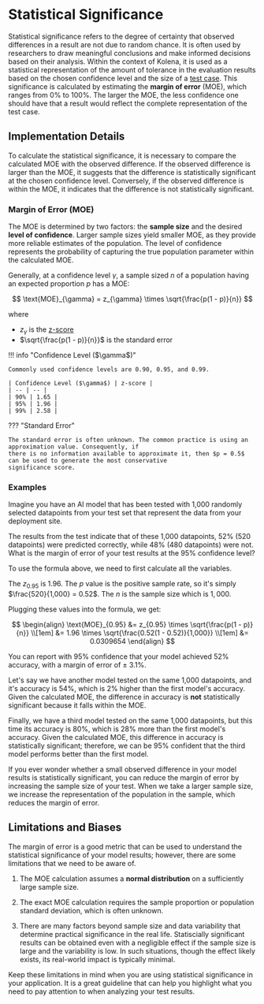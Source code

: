 # Statistical Significance

Statistical significance refers to the degree of certainty that observed differences in a result are not due to
random chance. It is often used by researchers to draw meaningful conclusions and make informed decisions based on
their analysis. Within the context of Kolena, it is used as a statistical representation of the amount of tolerance in
the evaluation results based on the chosen confidence level and the size of a
[test case](../dataset/core-concepts/quality-standard.md#test-cases). This significance is calculated by estimating the
**margin of error** (MOE), which ranges from 0% to 100%. The larger the MOE, the less confidence one should have that a
result would reflect the complete representation of the test case.

## Implementation Details

To calculate the statistical significance, it is necessary to compare the calculated MOE with the observed
difference. If the observed difference is larger than the MOE, it suggests that the difference is statistically
significant at the chosen confidence level. Conversely, if the observed difference is within the MOE, it indicates
that the difference is not statistically significant.

### Margin of Error (MOE)

The MOE is determined by two factors: the **sample size** and the desired **level of confidence**. Larger sample sizes
yield smaller MOE, as they provide more reliable estimates of the population. The level of confidence represents the
probability of capturing the true population parameter within the calculated MOE.

Generally, at a confidence level $\gamma$, a sample sized $n$ of a population having an expected proportion $p$ has a
MOE:

$$
\text{MOE}_{\gamma} = z_{\gamma} \times \sqrt{\frac{p(1 - p)}{n}}
$$

<div class="grid" markdown>
<div markdown>
where

* $z_{\gamma}$ is the [z-score](https://en.wikipedia.org/wiki/Standard_score)
* $\sqrt{\frac{p(1 - p)}{n}}$ is the standard error

</div>
!!! info "Confidence Level ($\gamma$)"

    Commonly used confidence levels are 0.90, 0.95, and 0.99.

    | Confidence Level ($\gamma$) | z-score |
    | -- | -- |
    | 90% | 1.65 |
    | 95% | 1.96 |
    | 99% | 2.58 |
</div>

??? "Standard Error"

    The standard error is often unknown. The common practice is using an approximation value. Consequently, if
    there is no information available to approximate it, then $p = 0.5$ can be used to generate the most conservative
    significance score.

### Examples

Imagine you have an AI model that has been tested with 1,000 randomly selected datapoints from your test set that
represent the data from your deployment site.

The results from the test indicate that of these 1,000 datapoints, 52% (520 datapoints) were predicted correctly, while
48% (480 datapoints) were not. What is the margin of error of your test results at the 95% confidence level?

To use the formula above, we need to first calculate all the variables.

The $z_{0.95}$ is 1.96.
The $p$ value is the positive sample rate, so it's simply $\frac{520}{1,000} = 0.52$.
The $n$ is the sample size which is $1,000$.

Plugging these values into the formula, we get:

$$
\begin{align}
\text{MOE}_{0.95} &= z_{0.95} \times \sqrt{\frac{p(1 - p)}{n}} \\[1em]
&= 1.96 \times \sqrt{\frac{0.52(1 - 0.52)}{1,000}} \\[1em]
&= 0.0309654
\end{align}
$$

You can report with 95% confidence that your model achieved 52% accuracy, with a margin of error of $\pm$ 3.1%.

Let's say we have another model tested on the same 1,000 datapoints, and it's accuracy is 54%, which is 2% higher than
the first model's accuracy. Given the calculated MOE, the difference in accuracy is **not** statistically significant
because it falls within the MOE.

Finally, we have a third model tested on the same 1,000 datapoints, but this time its accuracy is 80%, which is 28% more
than the first model's accuracy. Given the calculated MOE, this difference in accuracy is statistically significant;
therefore, we can be 95% confident that the third model performs better than the first model.

If you ever wonder whether a small observed difference in your model results is statistically significant, you can
reduce the margin of error by increasing the sample size of your test. When we take a larger sample size, we increase
the representation of the population in the sample, which reduces the margin of error.

## Limitations and Biases

The margin of error is a good metric that can be used to understand the statistical significance of your model results;
however, there are some limitations that we need to be aware of.

1. The MOE calculation assumes a **normal distribution** on a sufficiently large sample size.

2. The exact MOE calculation requires the sample proportion or population standard deviation, which is often unknown.

3. There are many factors beyond sample size and data variability that determine practical significance in the real
life. Statiscially significant results can be obtained even with a negligible effect if the sample size is large and
the variability is low. In such situations, though the effect likely exists, its real-world impact is typically minimal.

Keep these limitations in mind when you are using statistical significance in your application. It is a great
guideline that can help you highlight what you need to pay attention to when analyzing your test results.
